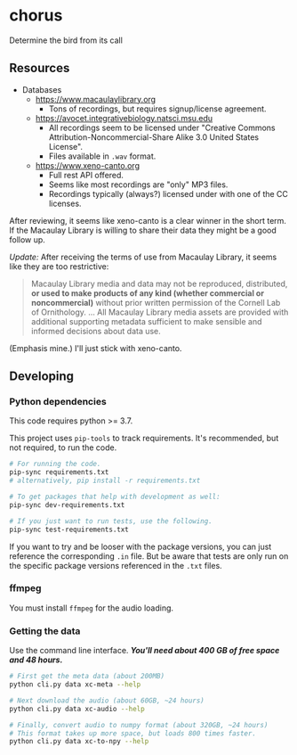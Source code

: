 # chorus
Determine the bird from its call

## Resources

* Databases
    * https://www.macaulaylibrary.org
        * Tons of recordings, but requires signup/license agreement.
    * https://avocet.integrativebiology.natsci.msu.edu
        * All recordings seem to be licensed under "Creative Commons Attribution-Noncommercial-Share Alike 3.0 United States License".
        * Files available in `.wav` format.
    * https://www.xeno-canto.org
        * Full rest API offered.
        * Seems like most recordings are "only" MP3 files.
        * Recordings typically (always?) licensed under with one of the CC licenses.

After reviewing, it seems like xeno-canto is a clear winner in the short term. If the Macaulay Library is willing to share their data they might be a good follow up.

*Update:* After receiving the terms of use from Macaulay Library, it seems like they are too restrictive:

> Macaulay Library media and data may not be reproduced, distributed, **or used to make products of any kind (whether commercial or noncommercial)** without prior written permission of the Cornell Lab of Ornithology.
> ...
> All Macaulay Library media assets are provided with additional supporting metadata sufficient to make sensible and informed decisions about data use.

(Emphasis mine.) I'll just stick with xeno-canto.

## Developing

### Python dependencies

This code requires python >= 3.7.

This project uses `pip-tools` to track requirements. It's recommended, but not required, to run the code.

```bash
# For running the code.
pip-sync requirements.txt
# alternatively, pip install -r requirements.txt

# To get packages that help with development as well:
pip-sync dev-requirements.txt

# If you just want to run tests, use the following.
pip-sync test-requirements.txt
```

If you want to try and be looser with the package versions, you can just reference the corresponding `.in` file. But be aware that tests are only run on the specific package versions referenced in the `.txt` files.

### ffmpeg

You must install `ffmpeg` for the audio loading.

### Getting the data

Use the command line interface. ***You'll need about 400 GB of free space and 48 hours.***

```bash
# First get the meta data (about 200MB)
python cli.py data xc-meta --help

# Next download the audio (about 60GB, ~24 hours)
python cli.py data xc-audio --help

# Finally, convert audio to numpy format (about 320GB, ~24 hours)
# This format takes up more space, but loads 800 times faster.
python cli.py data xc-to-npy --help
```
